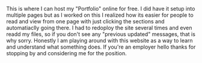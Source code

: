 This is where I can host my "Portfolio" online for free. 
I did have it setup into multiple pages but as I worked on this I realized how its easier for people to read and view from one page with just clicking the sections and automatiaclly going there.
I had to redoploy the site several times and even readd my files, so if you don't see any "previous updated" messages, that is why sorry.
Honestly I am playing around with this website as a way to learn and understand what something does.
If you're an employer hello thanks for stopping by and considering me for the position.
